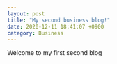 ```yaml
---
layout: post
title: "My second business blog!"
date: 2020-12-11 18:41:07 +0900
category: Business
---
```


Welcome to my first second blog
